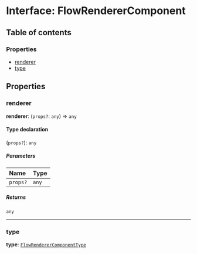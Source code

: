 # Interface: FlowRendererComponent

## Table of contents

### Properties

* [renderer](/en/auto-docs/fixed-layout-editor/interfaces/FlowRendererComponent.md#renderer)
* [type](/en/auto-docs/fixed-layout-editor/interfaces/FlowRendererComponent.md#type)

## Properties

### renderer

**renderer**: (`props?`: `any`) => `any`

#### Type declaration

(`props?`): `any`

##### Parameters

| Name | Type |
| :------ | :------ |
| `props?` | `any` |

##### Returns

`any`

***

### type

**type**: [`FlowRendererComponentType`](/en/auto-docs/fixed-layout-editor/enums/FlowRendererComponentType.md)
